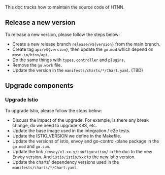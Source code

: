 This doc tracks how to maintain the source code of HTNN.

## Release a new version

To release a new version, please follow the steps below:

* Create a new release branch `release/v${version}` from the main branch.
* Create tag `api/v${version}`, then update the `go.mod` which depend on `mosn.io/htnn/api`.
* Do the same things with `types`, `controller` and `plugins`.
* Remove the `go.work` file.
* Update the version in the `manifests/charts/*/Chart.yaml`.
(TBD)

## Upgrade components

### Upgrade Istio

To upgrade Istio, please follow the steps below:

* Discuss the impact of the upgrade. For example, is there any break change, do we need to upgrade K8S, etc.
* Update the base image used in the integration / e2e tests.
* Update the ISTIO_VERSION we define in the Makefile.
* Update the versions of istio, envoy and go-control-plane package in the `go.mod` and `go.sum`.
* Update the link `/envoy/v1.xx.y/configuration/` in the doc to the new Envoy version. And `istio/istio/xxx` to the new Istio version.
* Update the charts' dependency versions used in the `manifests/charts/*/Chart.yaml`.
